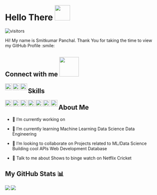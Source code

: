 
# Hello There <img src = "https://raw.githubusercontent.com/MartinHeinz/MartinHeinz/master/wave.gif" width = 50px>
![visitors](https://visitor-badge.glitch.me/badge?page_id=Smit271.Smit271)

<div size='20px'> Hi! My name is Smitkumar Panchal. Thank You for taking the time to view my GitHub Profile :smile: 
<h2> Connect with me <img src='https://raw.githubusercontent.com/ShahriarShafin/ShahriarShafin/main/Assets/handshake.gif' width="64px"> </h2>
<a href = 'https://www.linkedin.com/in/https://www.linkedin.com/in/smitkumar-panchal-44162b1a0'> <img width = '22px' align= 'left' src="https://raw.githubusercontent.com/rahulbanerjee26/githubAboutMeGenerator/main/icons/linked-in-alt.svg"/></a> 
<a href = 'https://www.twitter.com/SmitPanchal271'> <img width = '22px' align= 'left' src="https://raw.githubusercontent.com/rahulbanerjee26/githubAboutMeGenerator/main/icons/twitter.svg"/></a> 
<a href = 'https://www.github.com/Smit271'> <img width = '22px' align= 'left' src="https://raw.githubusercontent.com/rahulbanerjee26/githubAboutMeGenerator/main/icons/github.svg"/></a> 

</div>

<h2> Skills </h2>
<img width ='22px' align='left' src ='https://raw.githubusercontent.com/rahulbanerjee26/githubAboutMeGenerator/main/icons/python.svg'>
<img width ='22px' align='left' src ='https://raw.githubusercontent.com/rahulbanerjee26/githubAboutMeGenerator/main/icons/google.svg'>
<img width ='22px' align='left' src ='https://raw.githubusercontent.com/rahulbanerjee26/githubAboutMeGenerator/main/icons/scikit.svg'>
<img width ='22px' align='left' src ='https://raw.githubusercontent.com/rahulbanerjee26/githubAboutMeGenerator/main/icons/opencv.svg'>
<img width ='22px' align='left' src ='https://raw.githubusercontent.com/rahulbanerjee26/githubAboutMeGenerator/main/icons/youtube.svg'>
<img width ='22px' align='left' src ='https://raw.githubusercontent.com/rahulbanerjee26/githubAboutMeGenerator/main/icons/html.svg'>
<img width ='22px' align='left' src ='https://raw.githubusercontent.com/rahulbanerjee26/githubAboutMeGenerator/main/icons/css.svg'>

<h2> About Me</h2>

- 🔭 I’m currently working on 

- 🌱 I’m currently learning Machine Learning
Data Science
Data Engineering

- 👯 I’m looking to collaborate on Projects related to ML/Data Science
Building cool APIs
Web Development
Database 

- 💬 Talk to me about Shows to binge watch on Netflix
Cricket



## My GitHub Stats 📊
<a href="https://github.com/anuraghazra/github-readme-stats">
<img align="left" src="https://github-readme-stats.vercel.app/api?username=Smit271&count_private=true&show_icons=true&theme=radical" />
</a>
<a href="https://github.com/anuraghazra/convoychat">
<img align="center" src="https://github-readme-stats.vercel.app/api/top-langs/?username=Smit271&layout=compact" />
</a>

<!-- BLOG-POST-LIST:START -->
<!-- BLOG-POST-LIST:END -->
